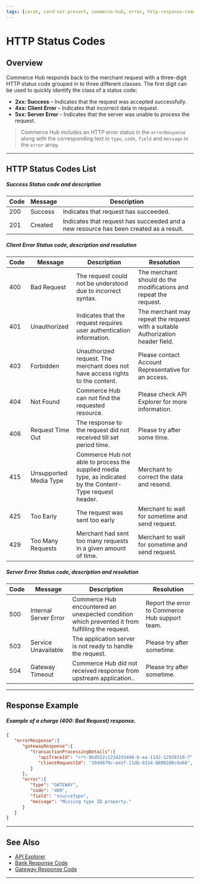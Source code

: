 ```yaml
---
tags: [carat, card-not-present, commerce-hub, error, http-response-code, response-codes, card-present]
---
```


# HTTP Status Codes

## Overview
Commerce Hub responds back to the merchant request with a three-digit HTTP status code grouped in to three different classes. The first digit can be used to quickly identify the class of a status code:

- **2xx: Success** – Indicates that the request was accepted successfully.
- **4xx: Client Error** – Indicates that incorrect data in request.
- **5xx: Server Error** – Indicates that the server was unable to process the request.

<!-- theme: info -->
> Commerce Hub includes an HTTP error status in the `errorResponse` along with the corresponding text in `type`, `code`, `field` and `message` in the `error` array.

---

## HTTP Status Codes List

<!--
type: tab
title: 2xx
-->

##### Success Status code and description

| Code | Message | Description |
| --------- | --- | ------- |
| 200 | Success | Indicates that request has succeeded. |
| 201 | Created | Indicates that request has succeeded and a new resource has been created as a result. |


<!--
type: tab
title: 4xx
-->

<!-- Add new responses and edit the payload example as well -->

##### Client Error Status code, description and resolution

| Code | Message  | Description | Resolution |
| --------- | --- | ------- | --------- |
| 400 | Bad Request | The request could not be understood due to incorrect syntax. | The merchant should do the modifications and repeat the request. |
| 401 | Unauthorized | Indicates that the request requires user authentication information. | The merchant may repeat the request with a suitable Authorization header field. |
| 403 | Forbidden | Unauthorized request. The merchant does not have access rights to the content. | Please contact Account Representative for an access. |
| 404 | Not Found | Commerce Hub can not find the requested resource. | Please check API Explorer for more information. |
| 408 | Request Time Out | The response to the request did not received till set period time. | Please try after some time. |
| 415 | Unsupported Media Type | Commerce Hub not able to process the supplied media type, as indicated by the Content-Type request header. | Merchant to correct the data and resend. |
| 425 | Too Early | The request was sent too early | Merchant to wait for sometime and send request. |
| 429 | Too Many Requests | Merchant had sent too many requests in a given amount of time. | Merchant to wait for sometime and send request. |



<!--
type: tab
title: 5xx
-->

##### Server Error Status code, description and resolution

| Code | Message | Description | Resolution |
| --------- | ---- | ------ | ------- |
| 500 | Internal Server Error | Commerce Hub encountered an unexpected condition which prevented it from fulfilling the request. | Report the error to Commerce Hub support team. |
| 503 | Service Unavailable | The application server is not ready to handle the request. | Please try after sometime. |
| 504 | Gateway Timeout | Commerce Hub did not received response from upstream application.. | Please try after sometime. |

<!-- type: tab-end -->

---

## Response Example

<!--
type: tab
title: Error Response
-->

##### Example of a charge (400: Bad Request) response.

```json
{
   "errorResponse":{
      "gatewayResponse":{
         "transactionProcessingDetails":{
            "apiTraceId": "rrt-0bd552c12342d3448-b-ea-1142-12938318-7",
            "clientRequestId": "30dd879c-ee2f-11db-8314-0800200c9a66",
         }
      },
      "error":{
         "type": "GATEWAY",
         "code": "400",
         "field": "sourceType",
         "message": "Missing type ID property."
      }
   }
}
```

<!-- type: tab-end -->

---

## See Also

- [API Explorer](../api/?type=post&path=/payments/v1/charges)
- [Bank Response Code](?path=docs/Resources/Guides/Response-Codes/Bank-Issuer.md)
- [Gateway Response Code](?path=docs/Resources/Guides/Response-Codes/Gateway.md)

---
